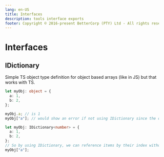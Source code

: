```yaml
---
lang: en-US
title: Interfaces
description: tools interface exports
footer: Copyright © 2016-present BetterCorp (PTY) Ltd - All rights reserved
---
```


# Interfaces

## IDictionary

Simple TS object type definition for object based arrays (like in JS) but that works with TS.

```typescript
let myObj: object = {
  a: 1,
  b: 2,
};

myObj.a; // is 1
myObj["a"]; // would show an error if not using IDictionary since the object does not have an index definition

let myObj: IDictionary<number> = {
  a: 1,
  b: 2,
};
// So by using IDictionary, we can reference items by their index without the warnings/errors
myObj["a"];
```
